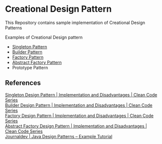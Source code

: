 # Creational Design Pattern

This Repository contains sample implementation of Creational Design Patterns  

Examples of Creational Design pattern
 - [Singleton Pattern](https://blog.kamranali.in/design-pattern/singleton-pattern)
 - [Builder Pattern](https://blog.kamranali.in/design-pattern/builder-pattern)
 - [Factory Pattern](https://blog.kamranali.in/design-pattern/factory-pattern)
 - [Abstract Factory Pattern](https://blog.kamranali.in/design-pattern/abstractfactory-pattern)
 - Prototype Pattern
 

## References
[Singleton Design Pattern | Implementation and Disadvantages | Clean Code Series](https://www.youtube.com/watch?v=bPIRGre9JHY)  
[Builder Design Pattern | Implementation and Disadvantages | Clean Code Series](https://www.youtube.com/watch?v=YmEVYvELt28)     
[Factory Design Pattern | Implementation and Disadvantages | Clean Code Series](https://www.youtube.com/watch?v=a46oBUV8mZ4)  
[Abstract Factory Design Pattern | Implementation and Disadvantages | Clean Code Series](https://www.youtube.com/watch?v=hWVfRwgfdGg)  
[Journaldev | Java Design Patterns – Example Tutorial](https://www.journaldev.com/1827/java-design-patterns-example-tutorial)  
